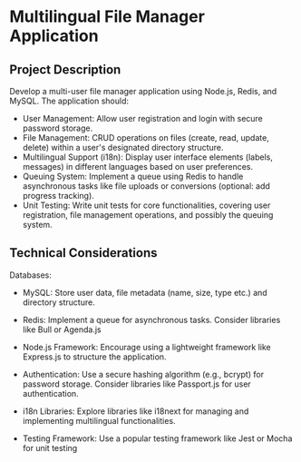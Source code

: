 # Multilingual File Manager Application

## Project Description

Develop a multi-user file manager application using Node.js, Redis, and MySQL. The application should:

- User Management: Allow user registration and login with secure password storage.
- File Management: CRUD operations on files (create, read, update, delete) within a user's designated directory structure.
- Multilingual Support (i18n): Display user interface elements (labels, messages) in different languages based on user preferences.
- Queuing System: Implement a queue using Redis to handle asynchronous tasks like file uploads or conversions (optional: add progress tracking).
- Unit Testing: Write unit tests for core functionalities, covering user registration, file management operations, and possibly the queuing system.

## Technical Considerations

Databases:

- MySQL: Store user data, file metadata (name, size, type etc.) and directory structure.
- Redis: Implement a queue for asynchronous tasks. Consider libraries like Bull or Agenda.js

- Node.js Framework: Encourage using a lightweight framework like Express.js to structure the application.
- Authentication: Use a secure hashing algorithm (e.g., bcrypt) for password storage. Consider libraries like Passport.js for user authentication.
- i18n Libraries: Explore libraries like i18next for managing and implementing multilingual functionalities.
- Testing Framework: Use a popular testing framework like Jest or Mocha for unit testing
